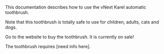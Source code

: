 This documentation describes how to use the vNext Karel automatic toothbrush.

Note that this toothbrush is totally safe to use for children, adults, cats and dogs.

Go to the website to buy the toothbrush. It is currently on sale!

The toothbrush requires [need info here].
